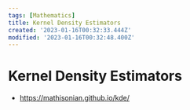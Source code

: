 ```yaml
---
tags: [Mathematics]
title: Kernel Density Estimators
created: '2023-01-16T00:32:33.444Z'
modified: '2023-01-16T00:32:48.400Z'
---
```


# Kernel Density Estimators

* https://mathisonian.github.io/kde/

